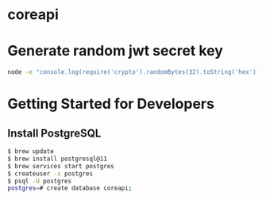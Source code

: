# coreapi

# Generate random jwt secret key

```bash
node -e "console.log(require('crypto').randomBytes(32).toString('hex'))"
```

# Getting Started for Developers

## Install PostgreSQL

```bash
$ brew update
$ brew install postgresql@11
$ brew services start postgres
$ createuser -s postgres
$ psql -U postgres
postgres=# create database coreapi;
```